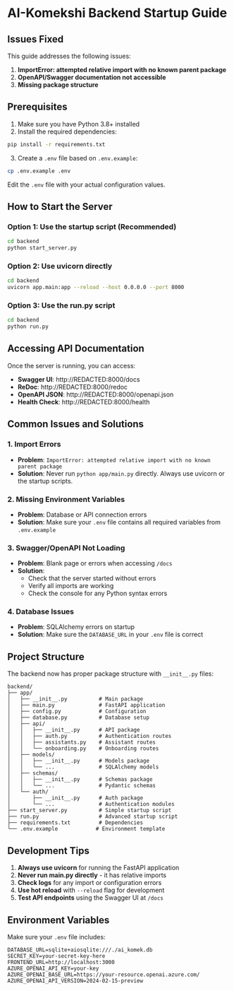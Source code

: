 # AI-Komekshi Backend Startup Guide

## Issues Fixed

This guide addresses the following issues:

1. **ImportError: attempted relative import with no known parent package**
2. **OpenAPI/Swagger documentation not accessible**
3. **Missing package structure**

## Prerequisites

1. Make sure you have Python 3.8+ installed
2. Install the required dependencies:

```bash
pip install -r requirements.txt
```

3. Create a `.env` file based on `.env.example`:

```bash
cp .env.example .env
```

Edit the `.env` file with your actual configuration values.

## How to Start the Server

### Option 1: Use the startup script (Recommended)

```bash
cd backend
python start_server.py
```

### Option 2: Use uvicorn directly

```bash
cd backend
uvicorn app.main:app --reload --host 0.0.0.0 --port 8000
```

### Option 3: Use the run.py script

```bash
cd backend
python run.py
```

## Accessing API Documentation

Once the server is running, you can access:

-   **Swagger UI**: http://REDACTED:8000/docs
-   **ReDoc**: http://REDACTED:8000/redoc
-   **OpenAPI JSON**: http://REDACTED:8000/openapi.json
-   **Health Check**: http://REDACTED:8000/health

## Common Issues and Solutions

### 1. Import Errors

-   **Problem**: `ImportError: attempted relative import with no known parent package`
-   **Solution**: Never run `python app/main.py` directly. Always use uvicorn or the startup scripts.

### 2. Missing Environment Variables

-   **Problem**: Database or API connection errors
-   **Solution**: Make sure your `.env` file contains all required variables from `.env.example`

### 3. Swagger/OpenAPI Not Loading

-   **Problem**: Blank page or errors when accessing `/docs`
-   **Solution**:
    -   Check that the server started without errors
    -   Verify all imports are working
    -   Check the console for any Python syntax errors

### 4. Database Issues

-   **Problem**: SQLAlchemy errors on startup
-   **Solution**: Make sure the `DATABASE_URL` in your `.env` file is correct

## Project Structure

The backend now has proper package structure with `__init__.py` files:

```
backend/
├── app/
│   ├── __init__.py          # Main package
│   ├── main.py              # FastAPI application
│   ├── config.py            # Configuration
│   ├── database.py          # Database setup
│   ├── api/
│   │   ├── __init__.py      # API package
│   │   ├── auth.py          # Authentication routes
│   │   ├── assistants.py    # Assistant routes
│   │   └── onboarding.py    # Onboarding routes
│   ├── models/
│   │   ├── __init__.py      # Models package
│   │   └── ...              # SQLAlchemy models
│   ├── schemas/
│   │   ├── __init__.py      # Schemas package
│   │   └── ...              # Pydantic schemas
│   └── auth/
│       ├── __init__.py      # Auth package
│       └── ...              # Authentication modules
├── start_server.py          # Simple startup script
├── run.py                   # Advanced startup script
├── requirements.txt         # Dependencies
└── .env.example            # Environment template
```

## Development Tips

1. **Always use uvicorn** for running the FastAPI application
2. **Never run main.py directly** - it has relative imports
3. **Check logs** for any import or configuration errors
4. **Use hot reload** with `--reload` flag for development
5. **Test API endpoints** using the Swagger UI at `/docs`

## Environment Variables

Make sure your `.env` file includes:

```env
DATABASE_URL=sqlite+aiosqlite:///./ai_komek.db
SECRET_KEY=your-secret-key-here
FRONTEND_URL=http://localhost:3000
AZURE_OPENAI_API_KEY=your-key
AZURE_OPENAI_BASE_URL=https://your-resource.openai.azure.com/
AZURE_OPENAI_API_VERSION=2024-02-15-preview
```
